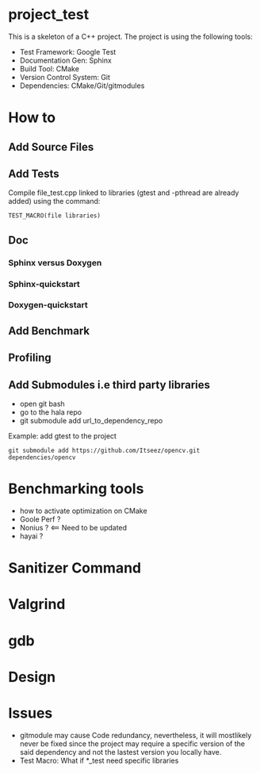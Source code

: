 project_test
============

This is a skeleton of a C++ project.
The project is using the following tools:
    
* Test Framework: Google Test
* Documentation Gen: Sphinx
* Build Tool: CMake
* Version Control System: Git
* Dependencies: CMake/Git/gitmodules
   
#  How to

## Add Source Files

## Add Tests

Compile file_test.cpp linked to libraries (gtest and -pthread are already added) using the command:

    TEST_MACRO(file libraries)

## Doc

### Sphinx versus Doxygen

### Sphinx-quickstart

### Doxygen-quickstart
    
## Add Benchmark

## Profiling

## Add Submodules i.e third party libraries
    
* open git bash
* go to the hala repo
* git submodule add url_to_dependency_repo

Example: add gtest to the project

    git submodule add https://github.com/Itseez/opencv.git dependencies/opencv

# Benchmarking tools

* how to activate optimization on CMake
* Goole Perf ?
* Nonius ? <== Need to be updated
* hayai ?

# Sanitizer Command

# Valgrind

# gdb

# Design

# Issues

* gitmodule may cause Code redundancy, nevertheless, it will mostlikely never be fixed since
the project may require a specific version of the said dependency and not the lastest version you locally have.
* Test Macro: What if *_test need specific libraries
